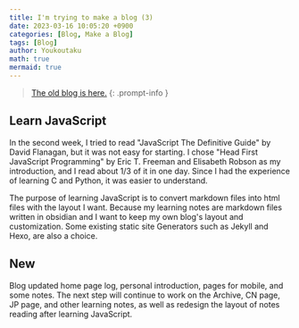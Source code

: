 ```yaml
---
title: I'm trying to make a blog (3)
date: 2023-03-16 10:05:20 +0900
categories: [Blog, Make a Blog]
tags: [Blog]
author: Youkoutaku
math: true
mermaid: true
---
```


> [The old blog is here.](https://github.com/youkoutaku/youkoutaku_ole_blog)
{: .prompt-info }

## Learn JavaScript
In the second week, I tried to read "JavaScript The Definitive Guide" by David Flanagan, but it was not easy for starting. I chose "Head First JavaScript Programming" by Eric T. Freeman and Elisabeth Robson as my introduction, and I read about 1/3 of it in one day. Since I had the experience of learning C and Python, it was easier to understand.

The purpose of learning JavaScript is to convert markdown files into html files with the layout I want. Because my learning notes are markdown files written in obsidian and I want to keep my own blog's layout and customization. Some existing static site Generators such as Jekyll and Hexo, are also a choice.

## New
Blog updated home page log, personal introduction, pages for mobile, and some notes. The next step will continue to work on the Archive, CN page, JP page, and other learning notes, as well as redesign the layout of notes reading after learning JavaScript.